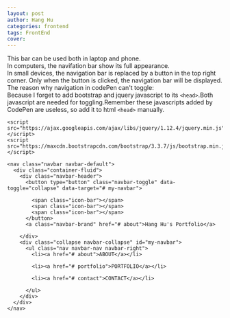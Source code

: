 ```yaml
---
layout: post
author: Hang Hu
categories: frontend
tags: FrontEnd 
cover: 
---
```


This bar can be used both in laptop and phone.  
In computers, the navifation bar show its full appearance.  
In small devices, the navigation bar is replaced by a button in the top right corner. Only when the button is clicked, the navigation bar will be displayed.  
The reason why navigation in codePen can't toggle:  
Because I forget to add bootstrap and jquery javascript to its ```<head>```.Both javascript are needed for toggling.Remember these javascripts added by CodePen are useless, so add it to html ```<head>``` manually.
```
<script src="https://ajax.googleapis.com/ajax/libs/jquery/1.12.4/jquery.min.js"></script>
<script src="https://maxcdn.bootstrapcdn.com/bootstrap/3.3.7/js/bootstrap.min.js"></script>
```

```
<nav class="navbar navbar-default">
  <div class="container-fluid">
    <div class="navbar-header">
      <button type="button" class="navbar-toggle" data-toggle="collapse" data-target="# my-navbar">

        <span class="icon-bar"></span>
        <span class="icon-bar"></span>
        <span class="icon-bar"></span>
      </button>
      <a class="navbar-brand" href="# about">Hang Hu's Portfolio</a>

    </div>
    <div class="collapse navbar-collapse" id="my-navbar">
      <ul class="nav navbar-nav navbar-right">
        <li><a href="# about">ABOUT</a></li>

        <li><a href="# portfolio">PORTFOLIO</a></li>

        <li><a href="# contact">CONTACT</a></li>

      </ul>
    </div>
  </div>
</nav>
```
